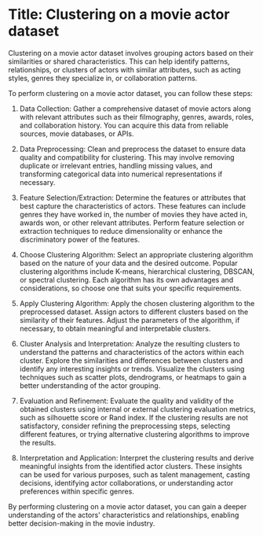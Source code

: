 # Title: Clustering on a movie actor dataset

Clustering on a movie actor dataset involves grouping actors based on their similarities or shared characteristics. This can help identify patterns, relationships, or clusters of actors with similar attributes, such as acting styles, genres they specialize in, or collaboration patterns.

To perform clustering on a movie actor dataset, you can follow these steps:

1. Data Collection: Gather a comprehensive dataset of movie actors along with relevant attributes such as their filmography, genres, awards, roles, and collaboration history. You can acquire this data from reliable sources, movie databases, or APIs.

2. Data Preprocessing: Clean and preprocess the dataset to ensure data quality and compatibility for clustering. This may involve removing duplicate or irrelevant entries, handling missing values, and transforming categorical data into numerical representations if necessary.

3. Feature Selection/Extraction: Determine the features or attributes that best capture the characteristics of actors. These features can include genres they have worked in, the number of movies they have acted in, awards won, or other relevant attributes. Perform feature selection or extraction techniques to reduce dimensionality or enhance the discriminatory power of the features.

3. Choose Clustering Algorithm: Select an appropriate clustering algorithm based on the nature of your data and the desired outcome. Popular clustering algorithms include K-means, hierarchical clustering, DBSCAN, or spectral clustering. Each algorithm has its own advantages and considerations, so choose one that suits your specific requirements.

4. Apply Clustering Algorithm: Apply the chosen clustering algorithm to the preprocessed dataset. Assign actors to different clusters based on the similarity of their features. Adjust the parameters of the algorithm, if necessary, to obtain meaningful and interpretable clusters.

5. Cluster Analysis and Interpretation: Analyze the resulting clusters to understand the patterns and characteristics of the actors within each cluster. Explore the similarities and differences between clusters and identify any interesting insights or trends. Visualize the clusters using techniques such as scatter plots, dendrograms, or heatmaps to gain a better understanding of the actor grouping.

6. Evaluation and Refinement: Evaluate the quality and validity of the obtained clusters using internal or external clustering evaluation metrics, such as silhouette score or Rand index. If the clustering results are not satisfactory, consider refining the preprocessing steps, selecting different features, or trying alternative clustering algorithms to improve the results.

7. Interpretation and Application: Interpret the clustering results and derive meaningful insights from the identified actor clusters. These insights can be used for various purposes, such as talent management, casting decisions, identifying actor collaborations, or understanding actor preferences within specific genres.

By performing clustering on a movie actor dataset, you can gain a deeper understanding of the actors' characteristics and relationships, enabling better decision-making in the movie industry.
